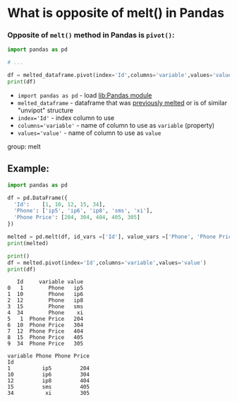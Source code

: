 # What is opposite of melt() in Pandas

### Opposite of `melt()` method in Pandas is `pivot()`:

```python
import pandas as pd

# ...

df = melted_dataframe.pivot(index='Id',columns='variable',values='value')
print(df)

```

- `import pandas as pd` - load [lib:Pandas module](/python-pandas/how-to-install-pandas)
- `melted_dataframe` - dataframe that was [previously melted](/python-pandas/how-to-use-melt-example) or is of similar "unvipot" structure
- `index='Id'` - index column to use
- `columns='variable'` - name of column to use as `variable` (property)
- `values='value'` - name of column to use as `value`

group: melt

## Example: 
```python
import pandas as pd

df = pd.DataFrame({
  'Id':    [1, 10, 12, 15, 34],
  'Phone': ['ip5', 'ip6', 'ip8', 'sms', 'xi'],
  'Phone Price': [204, 304, 404, 405, 305]
})

melted = pd.melt(df, id_vars =['Id'], value_vars =['Phone', 'Phone Price'])
print(melted)

print()
df = melted.pivot(index='Id',columns='variable',values='value')
print(df)
```
```
   Id     variable value
0   1        Phone   ip5
1  10        Phone   ip6
2  12        Phone   ip8
3  15        Phone   sms
4  34        Phone    xi
5   1  Phone Price   204
6  10  Phone Price   304
7  12  Phone Price   404
8  15  Phone Price   405
9  34  Phone Price   305

variable Phone Phone Price
Id                        
1          ip5         204
10         ip6         304
12         ip8         404
15         sms         405
34          xi         305

```

